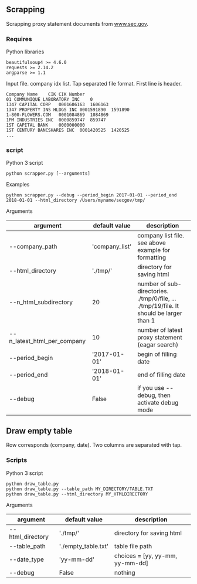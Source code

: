 ## Scrapping

Scrapping proxy statement documents from www.sec.gov.

### Requires

Python libraries

	beautifulsoup4 >= 4.6.0
	requests >= 2.14.2
	argparse >= 1.1

Input file. company idx list. Tap separated file format. First line is header. 

	Company Name	CIK	CIK Number
	01 COMMUNIQUE LABORATORY INC	0	
	1347 CAPITAL CORP	0001606163	1606163
	1347 PROPERTY INS HLDGS INC	0001591890	1591890
	1-800-FLOWERS.COM	0001084869	1084869
	1PM INDUSTRIES INC	0000859747	859747
	1ST CAPITAL BANK	0000000000	
	1ST CENTURY BANCSHARES INC	0001420525	1420525
	...

### script

Python 3 script

	python scrapper.py [--arguments]

Examples

	python scrapper.py --debug --period_begin 2017-01-01 --period_end 2018-01-01 --html_directory /Users/myname/secgov/tmp/

Arguments

| argument | default value | description |
| --- | --- | --- |
| --company_path | 'company_list' | company list file. see above example for formatting |
| --html_directory | './tmp/' | directory for saving html |
| --n_html_subdirectory | 20 | number of sub-directories. ./tmp/0/file, ... ./tmp/19/file. It should be larger than 1|
| --n_latest_html_per_company | 10 | number of latest proxy statement (eagar search) |
| --period_begin | '2017-01-01' | begin of filling date |
| --period_end | '2018-01-01' | end of filling date |
| --debug | False | if you use --debug, then activate debug mode |


## Draw empty table

Row corresponds (company, date). Two columns are separated with tap.

### Scripts

Python 3 script

	python draw_table.py
	python draw_table.py --table_path MY_DIRECTORY/TABLE.TXT
	python draw_table.py --html_directory MY_HTMLDIRECTORY

Arguments

| argument | default value | description |
| --- | --- | --- |
| --html_directory | './tmp/' | directory for saving html |
| --table_path | './empty_table.txt' | table file path |
| --date_type | 'yy-mm-dd' | choices = [yy, yy-mm, yy-mm-dd] |
| --debug | False | nothing |

